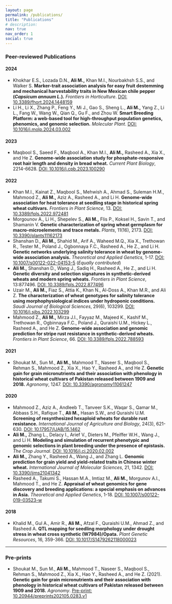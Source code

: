 ```yaml
---
layout: page
permalink: /publications/
title: "Publications"
# description:
nav: true
nav_order: 1
social: true
---
```


### **Peer-reviewed Publications**

#### **2024**
- Khokhar E.S., Lozada D.N., **Ali M.,** Khan M.I., Nourbakhsh S.S., and Walker S. **Marker-trait association analysis for easy fruit destemming and mechanical harvestability traits in New Mexican chile pepper (*Capsicum annuum L.*).** *Frontiers in Horticulture*. [DOI: 10.3389/fhort.2024.1448159](https://doi.org/10.3389/fhort.2024.1448159)  
- Li H., Li X., Zhang P., Feng Y., Mi J., Gao S., Sheng L., **Ali M.,** Yang Z., Li L., Fang W., Wang W., Qian Q., Gu F., and Zhou W. **Smart Breeding Platform: a web-based tool for high-throughput population genetics, phenomics, and genomic selection.** *Molecular Plant*. [DOI: 10.1016/j.molp.2024.03.002](https://doi.org/10.1016/j.molp.2024.03.002)  

#### **2023**
- Maqbool S., Saeed F., Maqbool A., Khan M.I., **Ali M.,** Rasheed A., Xia X., and He Z. **Genome-wide association study for phosphate-responsive root hair length and density in bread wheat.** *Current Plant Biology*, 2214-6628. [DOI: 10.1016/j.cpb.2023.100290](https://doi.org/10.1016/j.cpb.2023.100290)  

#### **2022**
- Khan M.I., Kainat Z., Maqbool S., Mehwish A., Ahmad S., Suleman H.M., Mahmood Z., **Ali M.,** Aziz A., Rasheed A., and Li H. **Genome-wide association for heat tolerance at seedling stage in historical spring wheat cultivars.** *Frontiers in Plant Science*, 13. [DOI: 10.3389/fpls.2022.972481](https://www.frontiersin.org/articles/10.3389/fpls.2022.972481/full)  
- Morgounov A., Li H., Shepelev S., **Ali M.,** Flis P., Koksel H., Savin T., and Shamanin V. **Genetic characterization of spring wheat germplasm for macro-microelements and trace metals.** *Plants*, 11(16), 2173. [DOI: 10.3390/plants11162173](https://www.mdpi.com/2223-7747/11/16/2173)  
- Shanshan D., **Ali M.,** Shahid M., Arif A., Waheed M.Q., Xia X., Trethowan R., Tester M., Poland J., Ogbonnaya F.C., Rasheed A., He Z., and Li H. **Genetic networks underlying salinity tolerance in wheat by genome-wide association analysis.** *Theoretical and Applied Genetics*, 1-17. [DOI: 10.1007/s00122-022-04153-5](https://link.springer.com/article/10.1007/s00122-022-04153-5) (*Equally contributed*)  
- **Ali M.,** Shanshan D., Wang J., Sadiq H., Rasheed A., He Z., and Li H. **Genetic diversity and selection signatures in synthetic-derived wheats and modern spring wheats.** *Frontiers in Plant Science*, 13:877496. [DOI: 10.3389/fpls.2022.877496](https://www.frontiersin.org/articles/10.3389/fpls.2022.877496/full)  
- Uzair M., **Ali M.,** Fiaz S., Attia K., Khan N., Al-Doss A., Khan M.R., and Ali Z. **The characterization of wheat genotypes for salinity tolerance using morphophysiological indices under hydroponic conditions.** *Saudi Journal of Biological Sciences*, 29(6), 103299. [DOI: 10.1016/j.sjbs.2022.103299](https://www.sciencedirect.com/science/article/pii/S1319562X22002157)  
- Mahmood Z., **Ali M.,** Mirza J.I., Fayyaz M., Majeed K., Kashif M., Trethowan R., Ogbinnaya F.C., Poland J., Quraishi U.M., Hickey L., Rasheed A., and He Z. **Genome-wide association and genomic prediction for stripe rust resistance in synthetic-derived wheats.** *Frontiers in Plant Science*, 66. [DOI: 10.3389/fpls.2022.788593](https://www.frontiersin.org/articles/10.3389/fpls.2022.788593/full)  

#### **2021**
- Shoukat M., Sun M., **Ali M.,** Mahmood T., Naseer S., Maqbool S., Rehman S., Mahmood Z., Xia X., Hao Y., Rasheed A., and He Z. **Genetic gain for grain micronutrients and their association with phenology in historical wheat cultivars of Pakistan released between 1909 and 2018.** *Agronomy*, 1247. [DOI: 10.3390/agronomy11061247](https://www.mdpi.com/2073-4395/11/6/1247)  

#### **2020**
- Mahmood Z., Aziz A., Andleeb T., Tanveer S.K., Waqar S., Qamar M., Abbass S.H., Rafique T., **Ali M.,** Hasan S.W., and Quraishi U.M. **Screening of resynthesized hexaploid wheats for durable rust resistance.** *International Journal of Agriculture and Biology*, 24(3), 621-630. [DOI: 10.17957/IJAB/15.1462](https://www.cabdirect.org/cabdirect/abstract/20203355477)  
- **Ali M.,** Zhang L., Delacy I., Arief V., Dieters M., Pfeiffer W.H., Wang J., and Li H. **Modeling and simulation of recurrent phenotypic and genomic selections in plant breeding under the presence of epistasis.** *The Crop Journal*. [DOI: 10.1016/j.cj.2020.02.002](https://www.sciencedirect.com/science/article/pii/S2214514120300544)  
- **Ali M.,** Zhang Y., Rasheed A., Wang J., and Zhang L. **Genomic prediction for grain yield and yield-related traits in Chinese winter wheat.** *International Journal of Molecular Sciences*, 21, 1342. [DOI: 10.3390/ijms21041342](https://www.mdpi.com/1422-0067/21/4/1342)  
- Rasheed A., Takumi S., Hassan M.A., Imtiaz M., **Ali M.,** Morgunov A.I., Mahmood T., and He Z. **Appraisal of wheat genomics for gene discovery and breeding applications: a special emphasis on advances in Asia.** *Theoretical and Applied Genetics*, 1-18. [DOI: 10.1007/s00122-019-03523-w](https://link.springer.com/article/10.1007/s00122-019-03523-w)  

#### **2018**
- Khalid M., Gul A., Amir R., **Ali M.,** Afzal F., Quraishi U.M., Ahmad Z., and Rasheed A. **QTL mapping for seedling morphology under drought stress in wheat cross synthetic (W7984)/Opata.** *Plant Genetic Resources*, 16, 359-366. [DOI: 10.1017/S1479262118000023](https://doi.org/10.1017/S1479262118000023)  

---

### **Pre-prints**

- Shoukat M., Sun M., **Ali M.,** Mahmood T., Naseer S., Maqbool S., Rehman S., Mahmood Z., Xia X., Hao Y., Rasheed A., and He Z. (2021). **Genetic gain for grain micronutrients and their association with phenology in historical wheat cultivars of Pakistan released between 1909 and 2018.** *Agronomy*. [Pre-print: 10.20944/preprints202105.0283.v1](https://www.preprints.org/manuscript/202105.0283/v1)